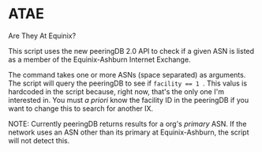 # ATAE

Are They At Equinix?

This script uses the new peeringDB 2.0 API to check if a given ASN is listed as a member of the Equinix-Ashburn Internet Exchange.

The command takes one or more ASNs (space separated) as arguments.  The script will query the peeringDB to see if ```facility == 1 ```.  This valus is hardcoded in the script because, right now, that's the only one I'm interested in.  You must *a priori* know the facility ID in the peeringDB if you want to change this to search for another IX.

NOTE: Currently peeringDB returns results for a org's *primary* ASN.  If the network uses an ASN other than its primary at Equinix-Ashburn, the script will not detect this.
